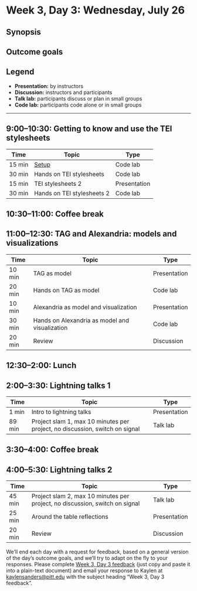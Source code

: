 # Week 3, Day 3: Wednesday, July 26
## Synopsis



## Outcome goals
## Legend

* **Presentation:** by instructors
* **Discussion:** instructors and participants
* **Talk lab:** participants discuss or plan in small groups
* **Code lab:** participants code alone or in small groups

* * *
## 9:00–10:30: Getting to know and use the TEI stylesheets

Time | Topic | Type
---- | ---- | ---- 
15 min | [Setup](XSLT.md) | Code lab
30 min | Hands on TEI stylesheets | Code lab
15 min | TEI stylesheets 2 | Presentation
30 min | Hands on TEI stylesheets 2 | Code lab

## 10:30–11:00: Coffee break

## 11:00–12:30: TAG and Alexandria: models and visualizations

Time | Topic | Type
---- | ---- | ---- 
10 min | TAG as model | Presentation
20 min | Hands on TAG as model | Code lab
10 min | Alexandria as model and visualization | Presentation
30 min | Hands on Alexandria as model and visualization | Code lab
20 min | Review | Discussion

## 12:30–2:00: Lunch

## 2:00–3:30: Lightning talks 1

Time | Topic | Type
---- | ---- | ---- 
1 min | Intro to lightning talks | Presentation
89 min | Project slam 1, max 10 minutes per project, no discussion, switch on signal | Talk lab

## 3:30–4:00: Coffee break

## 4:00–5:30: Lightning talks 2

Time | Topic | Type
---- | ---- | ---- 
45 min | Project slam 2, max 10 minutes per project, no discussion, switch on signal | Talk lab
25 min | Around the table reflections | Presentation
20 min | Review | Discussion

We’ll end each day with a request for feedback, based on a general version of the day’s outcome goals, and we’ll try to adapt on the fly to your responses. Please complete [Week 3, Day 3 feedback](week_3_day_3_feedback.md) (just copy and paste it into a plain-text document) and email your response to Kaylen at [kaylensanders@pitt.edu](mailto:kaylensanders@pitt.edu) with the subject heading “Week 3, Day 3 feedback”.
